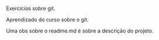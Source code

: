 Exercicios sobre git. 

Aprendizado do curso sobre o git.

Uma obs sobre o readme.md é sobre a descrição do projeto.
